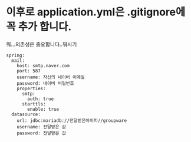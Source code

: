 # 이후로 application.yml은 .gitignore에 꼭 추가 합니다.
뭐...의존성은 중요합니다..뭐시기
```
spring:
  mail:
    host: smtp.naver.com
    port: 587
    username: 자신의 네이버 이메일
    password: 네이버 비밀번호
    properties:
      smtp:
        auth: true
      starttls:
        enable: true
  datasource:
    url: jdbc:mariadb://전달받은아이피//groupware
    username: 전달받은 값
    password: 전달받은 값
```
